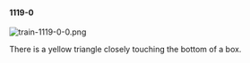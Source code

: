 #### 1119-0
![train-1119-0-0.png](https://github.com/lil-lab/nlvr/raw/master/nlvr/train/images/21/train-1119-0-0.png "train-1119-0-0.png")

There is a yellow triangle closely touching the bottom of a box.